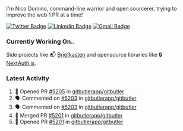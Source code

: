 
I'm Nico Domino, command-line warrior and open sourcerer, trying to improve the web 1 PR at a time!

[![Twitter Badge](https://img.shields.io/badge/-@ndom91-1ca0f1?style=flat-square&labelColor=1ca0f1&logo=twitter&logoColor=white&link=https://twitter.com/ndom91)](https://twitter.com/ndom91) [![Linkedin Badge](https://img.shields.io/badge/-ndom91-blue?style=flat-square&logo=Linkedin&logoColor=white&link=https://www.linkedin.com/in/ndom91/)](https://www.linkedin.com/in/ndom91/) [![Gmail Badge](https://img.shields.io/badge/-yo@ndo.dev-c14438?style=flat-square&logo=mail.ru&logoColor=white&link=mailto:yo@ndo.dev)](mailto:yo@ndo.dev)

### Currently Working On..

Side projects like 📬 [Briefkasten](https://briefkastenhq.com) and opensource libraries like 🔒 [NextAuth.js](https://github.com/nextauthjs/next-auth).

<!--START_SECTION_PROFILE_VIEWS:readme-info-->
<!--END_SECTION_PROFILE_VIEWS:readme-info-->

<!--START_SECTION_DAILY_COMMIT:readme-info-->
<!--END_SECTION_DAILY_COMMIT:readme-info-->

<!--START_SECTION_WEEKLY_COMMIT:readme-info-->
<!--END_SECTION_WEEKLY_COMMIT:readme-info-->

### Latest Activity

<!--START_SECTION:activity-->
1. 💪 Opened PR [#5205](https://github.com/gitbutlerapp/gitbutler/pull/5205) in [gitbutlerapp/gitbutler](https://github.com/gitbutlerapp/gitbutler)
2. 🗣 Commented on [#5203](https://github.com/gitbutlerapp/gitbutler/pull/5203#issuecomment-2422342015) in [gitbutlerapp/gitbutler](https://github.com/gitbutlerapp/gitbutler)
3. 🗣 Commented on [#5203](https://github.com/gitbutlerapp/gitbutler/pull/5203#issuecomment-2422332120) in [gitbutlerapp/gitbutler](https://github.com/gitbutlerapp/gitbutler)
4. 🎉 Merged PR [#5201](https://github.com/gitbutlerapp/gitbutler/pull/5201) in [gitbutlerapp/gitbutler](https://github.com/gitbutlerapp/gitbutler)
5. 💪 Opened PR [#5201](https://github.com/gitbutlerapp/gitbutler/pull/5201) in [gitbutlerapp/gitbutler](https://github.com/gitbutlerapp/gitbutler)
<!--END_SECTION:activity-->
